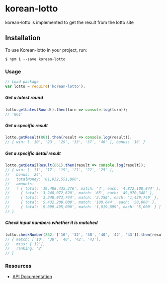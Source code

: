 # korean-lotto
korean-lotto is implemented to get the result from the lotto site

## Installation
To use Korean-lotto in your project, run:
```shell
$ npm i --save korean-lotto
```

### Usage
```js
// Load package
var lotto = require('korean-lotto');
```

##### Get a latest round
```js
lotto.getLatestRound().then(turn => console.log(turn));
// '861'
```

##### Get a specific result
```js
lotto.getResult(861).then(result => console.log(result));
// { win: [ '10', '23', '29', '33', '37', '40' ], bonus: '16' }
```

##### Get a specific detail result
```js
lotto.getDetailResult(861).then(result => console.log(result));
// { win: [ '11', '17', '19', '21', '22', '25' ],
//   bonus: '24',
//   totalMoney: '81,032,551,000',
//   amounts:
//   [ { total: '19,488,435,376', match: '4', each: '4,872,108,844' },
//     { total: '3,248,072,620', match: '65', each: '49,970,348' },
//     { total: '3,248,073,744', match: '2,256', each: '1,439,749' },
//     { total: '5,432,200,000', match: '108,644', each: '50,000' },
//     { total: '9,099,495,000', match: '1,819,899', each: '5,000' } ]
// }
```

##### Check input numbers whether it is matched
```js
lotto.checkNumber(862, ['10', '32', '38', '40', '42', '43']).then(result => console.log(result));
// { match: ['10', '38', '40', '42', '43'],
//   miss: ['32'],
//   ranking: '2'
// }
```

### Resources
- [API Documentation](https://github.com/hs85jeong/korean-lotto/blob/master/docs/api.md)